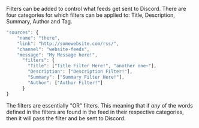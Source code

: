 Filters can be added to control what feeds get sent to Discord. There are four categories for which filters can be applied to: Title, Description, Summary, Author and Tag. 

```javascript
"sources": {
	"name": "there",
	"link": "http://somewebsite.com/rss/",
	"channel": "website-feeds",
    "message": "My Message here!",
      "filters": {
        "Title": ["Title Filter Here!", "another one~"],
        "Description": ["Description Filter!"],
        "Summary": ["Summary Filter Here!"],
        "Author": ["Author Filter!"]
      }
}
```

The filters are essentially "OR" filters. This meaning that if *any* of the words defined in the filters are found in the feed in their respective categories, then it will pass the filter and be sent to Discord.